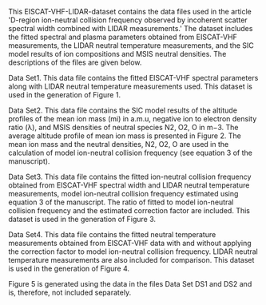 This EISCAT-VHF-LIDAR-dataset contains the data files used in the article 'D-region ion-neutral collision frequency observed by incoherent scatter spectral width combined with LIDAR measurements.' The dataset includes the fitted spectral and plasma parameters obtained from EISCAT-VHF measurements, the LIDAR neutral temperature measurements, and the SIC model results of ion compositions and MSIS neutral densities. The descriptions of the files are given below.

Data Set1. This data file contains the fitted EISCAT-VHF spectral parameters along with LIDAR neutral temperature measurements used. This dataset is used in the generation of Figure 1. 

Data Set2. This data file contains the SIC model results of the altitude profiles of the mean ion mass (mi) in a.m.u, negative ion to electron density ratio (λ), and MSIS densities of neutral species N2, O2, O in m−3. The average altitude profile of mean ion mass is presented in Figure 2. The mean ion mass and the neutral densities, N2, O2, O are used in the calculation of model ion-neutral collision frequency (see equation 3 of the manuscript). 

Data Set3. This data file contains the fitted ion-neutral collision frequency obtained from EISCAT-VHF spectral width and LIDAR neutral temperature measurements, model ion-neutral collision frequency estimated using equation 3 of the manuscript. The ratio of fitted to model ion-neutral collision frequency and the estimated correction factor are included. This dataset is used in the generation of Figure 3. 

Data Set4. This data file contains the fitted neutral temperature measurements obtained from EISCAT-VHF data with and without applying the correction factor to model ion-neutral collision frequency. LIDAR neutral temperature measurements are also included for comparison. This dataset is used in the generation of Figure 4. 

Figure 5 is generated using the data in the files Data Set DS1 and DS2 and is, therefore, not included separately.
